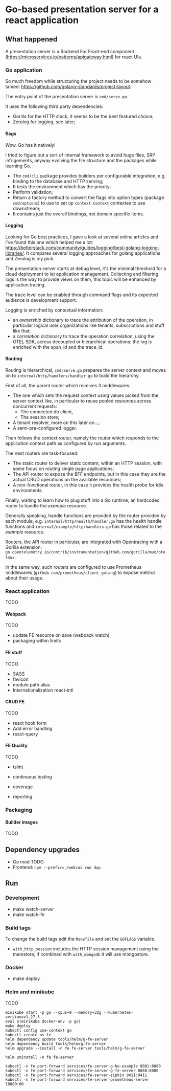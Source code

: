 # Go-based presentation server for a react application

## What happened

A presentation server is a Backend For Front-end component (<https://microservices.io/patterns/apigateway.html>) for react UIs.

### Go application

So much freedom while structuring the project needs to be somehow tamed: <https://github.com/golang-standards/project-layout>.

The entry point of the presentation server is `cmd/serve.go`.

It uses the following third party dependencies:

- Gorilla for the HTTP stack, it seems to be the best featured choice;
- Zerolog for logging, see later;
<!-- - The official MongoDB go driver to bind MongoDb 7 (go.mongodb.org/mongo-driver);
- The official OpenTelemetry SDK for observability (go.opentelemetry.io/otel);
- ...no more, so far, but I guess I'll try to play also with Redis. -->

#### flags

Wow, Go has it natively!

I tried to figure out a sort of internal framework to avoid huge files, SRP infrigements, anyway evolving the file structure and the packages while learning Go.

- The `cmd/cli` package provides builders per configurable integration, e.g. binding to the database and HTTP serving;
- It tests the environment which has the priority;
- Perform validation;
- Return a factory method to convert the flags into option types (package `cmd/options`) to use to set up `context.Context` contextes to use downstream;
- It contains just the overall bindings, not domain specific items.

<!-- #### Observability

The g-fe-server is integrated with the OpenTelemetry official SDK (`go.opentelemetry.io/otel`).

As a fake BFF (it's not acting as a gateway but having CRUD operations on `examples` directly on board), the spans are _local_.

Additional integrations to observe third party dependencies like MongoDB will enrich the spans.

It exposrts the span, with a close to the default configuration, to Zipking which has been integrated as an Helm dependency. -->

#### Logging

Looking for Go best practices, I gave a look at several online articles and I've found this one which helped me a lot: <https://betterstack.com/community/guides/logging/best-golang-logging-libraries/>. It compares several logging approaches for golang applications and Zerolog is my pick.

The presentation server starts at debug level, it's the minimal threshold for a cloud deployment to let application management. Collecting and filtering logs is the way to provide views on them, this topic will be enhanced by application tracing.

The trace level can be enabled through command flags and its expected audience is development support.

Logging is enriched by contextual information:

- an _ownership_ dictionary to trace the attribution of the operation, in particular logical user organizations like tenants, subscriptions and stuff like that;
- a _correlation_ dictionary to trace the operation correlation, using the OTEL SDK, across decoupled or hierarchical operations: the log is enriched with the span_id and the trace_id.

#### Routing

Routing is hierarchical, `cmd/serve.go` prepares the server context and moves on to `internal/http/handlers/handler.go` to build the hierarchy.

First of all, the parent router which receives 3 middlewares:

- The one which sets the request context using values picked from the server context like, in particular to reuse pooled resources across concurrent requests:
  - The connected db client,
  - The session store;
- A tenant resolver, more on this later on...;
- A semi-pre-configured logger.

Then follows the context router, namely the router which responds to the application context path as configured by run arguments.

The next routers are task-focused:

- The static router to deliver static content, within an HTTP session, with some focus on routing single page applications;
- The API router to expose the BFF endpoints, but in this case they are the actual CRUD operations on the available resources;
- A non-functional router, in this case it provides the health probe for k8s environments.

Finally, waiting to learn how to plug stuff into a Go runtime, an hardcoded router to handle the _example_ resource.

Generally speaking, handle functions are provided by the router provided by each module, e.g. `internal/http/health/handler.go` has the health handle functions and `internal/example/http/handlers.go` has those related to the _example_ resource.

Routers, the API router in particular, are integrated with Opentracing with a Gorilla extension: `go.opentelemetry.io/contrib/instrumentation/github.com/gorilla/mux/otelmux`.

In the same way, such routers are configured to use Prometheus middlewares (`github.com/prometheus/client_golang`) to expose metrics about their usage.

<!-- #### OIDC

When OIDC integration is enabled (default), the request context is enriched with the _zytadel_ relaying party and resource server so that we can define 3 additional route components:

- New routes to perform authentication under the `/auth` path, used by the presentation server to bind the IAM session with the HTTP session, these routes are not intended for APIs;
- A middleware to test if the HTTP session is authenticated within an IAM session, again, not intended for APIs;
- A middleware to inspect and, in case, renew the OIDC access token.

APIs (TODO service split) leverage a middleware to test the access token from the HTTP request headers. -->

<!-- #### MongoDB & domain repository

The database connection client and the domain repository are kept separated so that:

- The client can be connected at application level, in the application context;
- The repository can be in the request context.

Such entries of the application context are propagated to the request context by the parent router middleware, it is then up to the domain model use them to create domain artifacts.

This is shown in the _example_ HTTP handlers where, through the `ContextualizedApi` function, a _repository-enriched_ handler function is bound to the item router.

MongoDB is connected using the official library (`go.mongodb.org/mongo-driver`) and participate (synchronously so far) to the helth probe. -->

### React application

TODO

#### Webpack

TODO

- update FE resource on save (webpack watch)
- packaging within limits

#### FE stuff

TODO

- SASS
- favicon
- module path alias
- Internationalization react-intl

#### CRUD FE

TODO

- react hook form
- Add error handling
- react-query

#### FE Quality

TODO

- tslint

- continuous testing
- coverage

- reporting

### Packaging

#### Builder images

TODO

## Dependency upgrades

- Go mod TODO
- Frontend: `npm --prefix=./web/ui run dup`

## Run

### Development

- make watch-server
- make watch-fe

### Build tags

To change the build tags edit the `Makefile` and set the `GOFLAGS` variable.

- `with_http_session` includes the HTTP session management using the memstore; if combined with `with_mongodb` it will use mongostore.

### Docker

- make deploy

### Helm and minikube

TODO

```shell
minikube start -p go --cpus=8 --memory=32g --kubernetes-version=v1.27.3
eval $(minikube docker-env -p go)
make deploy
kubectl config use-context go
kubectl create ns fe
helm dependency update tools/helm/g-fe-server
helm dependency build tools/helm/g-fe-server
helm upgrade --install -n fe fe-server tools/helm/g-fe-server

helm uninstall -n fe fe-server

kubectl -n fe port-forward services/fe-server-g-be-example 8081:8080
kubectl -n fe port-forward services/fe-server-g-fe-server 8080:8080
kubectl -n fe port-forward services/fe-server-zipkin 9411:9411
kubectl -n fe port-forward services/fe-server-prometheus-server 18080:80
```
